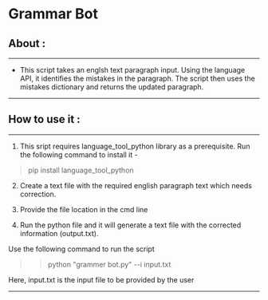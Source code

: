 # Grammar Bot


## About :

---

- This script takes an englsh text paragraph input. Using the language API, it identifies the mistakes in the paragraph. The script then uses the mistakes dictionary and returns the updated paragraph.

---

## How to use it :

---

1) This sript requires language_tool_python library as a prerequisite. Run the following command to install it - 
  >pip install language_tool_python
  
2) Create a text file with the required english paragraph text which needs correction.

3) Provide the file location in the cmd line

4) Run the python file and it will generate a text file with the corrected information (output.txt).

Use the following command to run the script 
>>python "grammer bot.py" --i input.txt

Here, input.txt is the input file to be provided by the user

---
